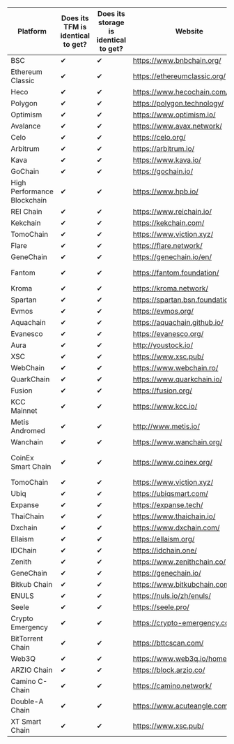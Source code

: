 | Platform                    | Does its TFM is identical to get? | Does its storage is identical to  get? | Website                         | Repository                                                   |
| --------------------------- | ----------------------------- | ---------------------------------- | ------------------------------- | ------------------------------------------------------------ |
| BSC                         | &#10004;                      | &#10004;                           | https://www.bnbchain.org/       | https://github.com/bnb-chain/bsc                             |
| Ethereum Classic            | &#10004;                      | &#10004;                           | https://ethereumclassic.org/    | https://github.com/etclabscore/core-geth                     |
| Heco                        | &#10004;                      | &#10004;                           | https://www.hecochain.com/      | https://github.com/stars-labs/heco-chain/                    |
| Polygon                     | &#10004;                      | &#10004;                           | https://polygon.technology/     | https://github.com/maticnetwork/bor/                         |
| Optimism                    | &#10004;                      | &#10004;                           | https://www.optimism.io/        | https://github.com/ethereum-optimism/op-geth/                |
| Avalance                    | &#10004;                      | &#10004;                           | https://www.avax.network/       | https://github.com/ava-labs/avalanchego/                     |
| Celo                        | &#10004;                      | &#10004;                           | https://celo.org/               | https://github.com/celo-org/celo-blockchain/                 |
| Arbitrum                    | &#10004;                      | &#10004;                           | https://arbitrum.io/            | https://github.com/OffchainLabs/go-ethereum/                 |
| Kava                        | &#10004;                      | &#10004;                           | https://www.kava.io/            | https://github.com/Kava-Labs/go-ethereum                     |
| GoChain                     | &#10004;                      | &#10004;                           | https://gochain.io/             | https://github.com/gochain/gochain                           |
| High Performance Blockchain | &#10004;                      | &#10004;                           | https://www.hpb.io/             | https://github.com/hpb-project/go-hpb                        |
| REI Chain                   | &#10004;                      | &#10004;                           | https://www.reichain.io/        | https://github.com/reichain/rei                              |
| Kekchain                    | &#10004;                      | &#10004;                           | https://kekchain.com/           | https://github.com/lol-chain/go-kekchain-testnet             |
| TomoChain                   | &#10004;                      | &#10004;                           | https://www.viction.xyz/        | https://github.com/BuildOnViction/tomochain                  |
| Flare                       | &#10004;                      | &#10004;                           | https://flare.network/          | https://github.com/flare-foundation/go-flare                 |
| GeneChain                   | &#10004;                      | &#10004;                           | https://genechain.io/en/        | https://github.com/genechain-io/geneth                       |
| Fantom                      | &#10004;                      | &#10004;                           | https://fantom.foundation/      | https://github.com/Fantom-foundation/go-ethereum-substate    |
| Kroma                       | &#10004;                      | &#10004;                           | https://kroma.network/          | https://github.com/kroma-network/go-ethereum                 |
| Spartan                     | &#10004;                      | &#10004;                           | https://spartan.bsn.foundation/ | https://github.com/BSN-Spartan/NC-Ethereum                   |
| Evmos                       | &#10004;                      | &#10004;                           | https://evmos.org/              | https://github.com/evmos/go-ethereum                         |
| Aquachain                   | &#10004;                      | &#10004;                           | https://aquachain.github.io/    | https://github.com/aquachain/aquachain                       |
| Evanesco                    | &#10004;                      | &#10004;                           | https://evanesco.org/           | https://github.com/Evanesco-Labs/go-evanesco                 |
| Aura                        | &#10004;                      | &#10004;                           | http://youstock.io/             | https://github.com/YouStock/go-aura                          |
| XSC                         | &#10004;                      | &#10004;                           | https://www.xsc.pub/            | https://github.com/xt-smartchain/xsc-chain                   |
| WebChain                    | &#10004;                      | &#10004;                           | https://www.webchain.ro/        | https://github.com/mintme-com/webchaind                      |
| QuarkChain                  | &#10004;                      | &#10004;                           | https://www.quarkchain.io/      | https://github.com/QuarkChain/goquarkchain                   |
| Fusion                      | &#10004;                      | &#10004;                           | https://fusion.org/             | https://github.com/FUSIONFoundation/efsn                     |
| KCC Mainnet                 | &#10004;                      | &#10004;                           | https://www.kcc.io/             | https://github.com/kcc-community/kcc                         |
| Metis Andromed              | &#10004;                      | &#10004;                           | http://www.metis.io/            | https://github.com/MetisProtocol/mvm                         |
| Wanchain                    | &#10004;                      | &#10004;                           | https://www.wanchain.org/       | https://github.com/wanchain/go-wanchain                      |
| CoinEx Smart Chain          | &#10004;                      | &#10004;                           | https://www.coinex.org/         | [coinex-smart-chain/csc: A Coinex Smart Chain client   based on the go-ethereum fork (github.com)](https://github.com/coinex-smart-chain/csc) |
| TomoChain                   | &#10004;                      | &#10004;                           | https://www.viction.xyz/        | https://github.com/BuildOnViction/tomochain                  |
| Ubiq                        | &#10004;                      | &#10004;                           | https://ubiqsmart.com/          | https://github.com/ubiq/go-ubiq                              |
| Expanse                     | &#10004;                      | &#10004;                           | https://expanse.tech/           | https://github.com/expanse-org/go-expanse                    |
| ThaiChain                   | &#10004;                      | &#10004;                           | https://www.thaichain.io/       | https://github.com/thaichain/parity-ethereum                 |
| Dxchain                     | &#10004;                      | &#10004;                           | https://www.dxchain.com/        | https://github.com/DxChainNetwork/godx                       |
| Ellaism                     | &#10004;                      | &#10004;                           | https://ellaism.org/            | https://github.com/ellaism/go-ellaism                        |
| IDChain                     | &#10004;                      | &#10004;                           | https://idchain.one/            | https://github.com/IDChain-eth/IDChain                       |
| Zenith                      | &#10004;                      | &#10004;                           | https://www.zenithchain.co/     | https://github.com/jezenith/Zenith-Chain                     |
| GeneChain                   | &#10004;                      | &#10004;                           | https://genechain.io/           | https://github.com/genechain-io/geneth                       |
| Bitkub Chain                | &#10004;                      | &#10004;                           | https://www.bitkubchain.com/    | https://github.com/bitkub-chain/bkc                          |
| ENULS                       | &#10004;                      | &#10004;                           | https://nuls.io/zh/enuls/       | https://github.com/nuls-io/go-enuls                          |
| Seele                       | &#10004;                      | &#10004;                           | https://seele.pro/              | https://github.com/seeleteam/go-seele                        |
| Crypto Emergency            | &#10004;                      | &#10004;                           | https://crypto-emergency.com/   | https://github.com/CryptoEmergency/BlockChain-CEM            |
| BitTorrent Chain            | &#10004;                      | &#10004;                           | https://bttcscan.com/           | https://github.com/bttcprotocol/bttc                         |
| Web3Q                       | &#10004;                      | &#10004;                           | https://www.web3q.io/home.w3q/  | https://github.com/ethstorage/optimism                       |
| ARZIO Chain                 | &#10004;                      | &#10004;                           | https://block.arzio.co/         | https://github.com/arzio-chain/arzio                         |
| Camino C-Chain              | &#10004;                      | &#10004;                           | https://camino.network/         | https://github.com/chain4travel/caminoethvm                  |
| Double-A Chain              | &#10004;                      | &#10004;                           | https://www.acuteangle.com/     | https://github.com/double-a-chain-cloud/double-a-chain       |
| XT Smart Chain              | &#10004;                      | &#10004;                           | https://www.xsc.pub/            | https://github.com/xt-smartchain/xsc-chain                   |
